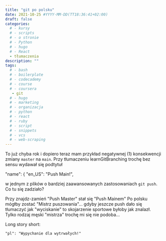 ```yaml
---
title: "git po polsku"
date: 2021-10-25 #YYYY-MM-DD(TT18:36:41+02:00)
draft: false
categories:
  # - kursy
  # - scripts
  # - o stronie
  # - Python
  # - hugo
  # - React
  - tłumaczenia
description: ""
tags:
  # - bash
  # - boilerplate
  # - codecademy
  # - course
  # - coursera
   - git
  # - hugo
  # - marketing
  # - organizacja
  # - python
  # - react
  # - ruby
  # - script
  # - snippets
  # - vcs
  # - web-scraping
---
```


To już chyba rok i dopiero teraz mam przykład negatywnej (1) konsekwencji zmiany `master` na `main`. Przy tłumaczeniu learnGitBranching trochę bez sensu wydawał się podtytuł 

 "name": {
    "en_US": "Push Main!",

w jednym z plików o bardziej zaawansowanych zastosowaniach `git push`. Co tu się zadziało? 

Przy znajdz-zamień "Push Master" stał się "Push Mainem" Po polsku mógłby zostać "Mistrz puszowania"... gdyby jeszcze push dało się tłumaczyć jak "wyciskanie" to skojarzenie sportowe byłoby jak znalazł. Tylko rodzaj męski "mistrza" trochę mi się nie podoba...

Long story short:

    "pl": "Wypychanie dla wytrwałych!"
